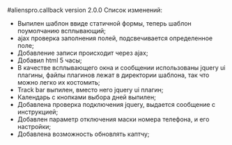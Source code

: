 #alienspro.callback version 2.0.0
Список изменений:
- Выпилен шаблон ввиде статичной формы, теперь шаблон поумолчанию всплывающий;
- ajax проверка заполнения полей, подсвечивается определенное поле;
- Добавление записи происходит через ajax;
- Добавил html 5 часы;
- В качестве всплывающего окна и сообщении использованы jquery ui плагины, файлы плагинов лежат в директории шаблона, так что можно легко их костомить;
- Track bar выпилен, вместо него jquery ui плагин;
- Календарь с кнопками выбора дней выпилен;
- Добавлена проверка подключения jquery, выдается сообщение с инструкцией;
- Добавлен параметр отключения маски номера телефона, и его настройки;
- Добавлена возможность обновлять каптчу;
